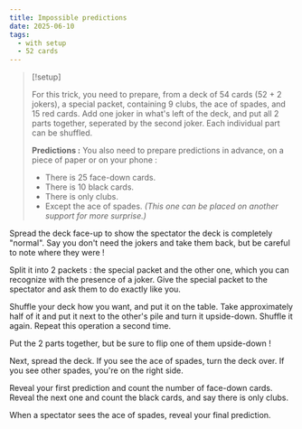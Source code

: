 ```yaml
---
title: Impossible predictions
date: 2025-06-10
tags:
  - with setup
  - 52 cards
---
```


> [!setup]
>
> For this trick, you need to prepare, from a deck of 54 cards (52 + 2 jokers),
> a special packet, containing 9 clubs, the ace of spades, and 15 red cards. Add
> one joker in what's left of the deck, and put all 2 parts together, seperated
> by the second joker. Each individual part can be shuffled.
>
> **Predictions :** You also need to prepare predictions in advance, on a piece
> of paper or on your phone :
>
> - There is 25 face-down cards.
> - There is 10 black cards.
> - There is only clubs.
> - Except the ace of spades. _(This one can be placed on another support for
>   more surprise.)_

Spread the deck face-up to show the spectator the deck is completely "normal".
Say you don't need the jokers and take them back, but be careful to note where
they were !

Split it into 2 packets : the special packet and the other one, which you can
recognize with the presence of a joker. Give the special packet to the spectator
and ask them to do exactly like you.

Shuffle your deck how you want, and put it on the table. Take approximately half
of it and put it next to the other's pile and turn it upside-down. Shuffle it
again. Repeat this operation a second time.

Put the 2 parts together, but be sure to flip one of them upside-down !

Next, spread the deck. If you see the ace of spades, turn the deck over. If you
see other spades, you're on the right side.

Reveal your first prediction and count the number of face-down cards. Reveal the
next one and count the black cards, and say there is only clubs.

When a spectator sees the ace of spades, reveal your final prediction.
